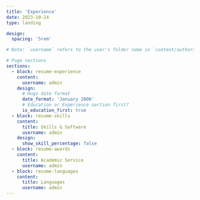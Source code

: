 ```yaml
---
title: 'Experience'
date: 2023-10-24
type: landing

design:
  spacing: '5rem'

# Note: `username` refers to the user's folder name in `content/authors/`

# Page sections
sections:
  - block: resume-experience
    content:
      username: admin
    design:
      # Hugo date format
      date_format: 'January 2006'
      # Education or Experience section first?
      is_education_first: true
  - block: resume-skills
    content:
      title: Skills & Software
      username: admin
    design:
      show_skill_percentage: false
  - block: resume-awards
    content:
      title: Academic Service
      username: admin
  - block: resume-languages
    content:
      title: Languages
      username: admin
---
```

